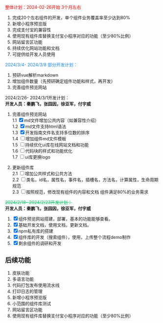 <span style="color:red;">整体计划：2024-02-26开始 3个月左右</span> 
1. 完成20个左右组件的开发，单个组件业务覆盖率至少达到80%
2. 新增小程序预览版
3. 完成支付宝的兼容性
4. 使用现有组件库替换支付宝小程序对应的功能（至少80%比例）
5. 网站留言区功能
6. 持续优化网站功能和文档
7. 可提供给开发人员使用

<span style="color:#1989FA;">2024/3/4- 2024/3/8 部分开发计划：</span>  
1. 预研vue解析markdown
2. 增加组件数量（先预研确定组件功能和样式，再开发）
3. 完善组件预览网站

2024/2/26- 2024/3/1开发计划：  
**开发人员：秦鹏飞，张园因，徐亚军，付宇威**
1. 完善组件预览网站  
	1.1 <input type="checkbox" checked>md文件增加公共内容（如兼容性介绍）  
	1.2 <input type="checkbox" checked>md文件支持html语法  
	1.3 <input type="checkbox" checked>开发指南文件名支持多位数的排序  
	1.4 <input type="checkbox">增加组件md文件模板  
	1.5 <input type="checkbox">持续优化ui库在线网站文档和功能  
	1.6 <input type="checkbox">代码块的样式和功能优化  
	1.7 <input type="checkbox">ui库更换logo
	
2. 更新组件库  
	2.1 <input type="checkbox">增加公共样式和公共方法  
	2.2 <input type="checkbox">类名，id名，属性名，事件名，插槽名，方法名，计算属性，生命周期规范  
	2.3 <input type="checkbox">按照规范，修改现有组件的内容和文档 组件满足80%的业务需求

<span style="color:#07C160;text-decoration: line-through;">2024/2/18- 2024/2/23开发计划：</span>  
**开发人员：秦鹏飞，张园因，徐亚军，付宇威**
1. <input type="checkbox" checked>组件预览网站搭建，部署，基本的功能能够查看。
2. <input type="checkbox" checked>基础开发文档，使用文档，更新文档。
3. <input type="checkbox" checked>npm私有库的搭建
4. <input type="checkbox" checked>组件库的开发（搜索组件），使用，上传整个流程demo制作
5. <input type="checkbox" checked>剩余组件的调研和开发

## 后续功能
1. 皮肤功能
2. 多语言功能
3. 代码打包发布使用流水线
4. 打印日志的管理
5. 新增小程序预览版
6. 小范围的组件库测试
7. 网站留言区功能
8. 使用现有组件库替换支付宝小程序对应的功能（至少80%比例）